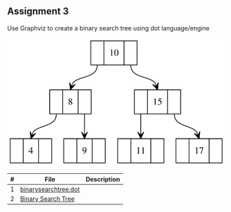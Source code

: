 ## Assignment 3

Use Graphviz to create a binary search tree using dot language/engine

![bst](https://raw.githubusercontent.com/asaiahL9/4883-SoftwareTools-Logan/2f2e4d1350f9c221f89f038bd8a6c8a79bdfd9de/Assignments/A03/graphviz.svg)

|   #   | File | Description |
| :---: | ----------- | ----------|
|  1 | [binarysearchtree.dot](https://github.com/asaiahL9/4883-SoftwareTools-Logan/blob/main/Assignments/A03/binarysearchtree.dot)      ||  
|2| [Binary Search Tree](https://github.com/asaiahL9/4883-SoftwareTools-Logan/blob/main/Assignments/A03/graphviz.svg)|           | 